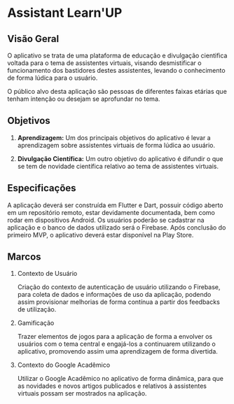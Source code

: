# Assistant Learn'UP

## Visão Geral
O aplicativo se trata de uma plataforma de educação e divulgação cientifica voltada para o tema de assistentes virtuais, visando desmistificar o funcionamento dos bastidores destes assistentes, levando o conhecimento de forma lúdica para o usuário.

O público alvo desta aplicação são pessoas de diferentes faixas etárias que tenham intenção ou desejam se aprofundar no tema.

## Objetivos

1. **Aprendizagem:** Um dos principais objetivos do aplicativo é levar a aprendizagem sobre assistentes virtuais de forma lúdica ao usuário.

2. **Divulgação Científica:** Um outro objetivo do aplicativo é difundir o que se tem de novidade científica relativo ao tema de assistentes virtuais.

## Especificações

A aplicação deverá ser construída em Flutter e Dart, possuir código aberto em um repositório remoto, estar devidamente documentada, bem como rodar em dispositivos Android. Os usuários poderão se cadastrar na aplicação e o banco de dados utilizado será o Firebase. Após conclusão do primeiro MVP, o aplicativo deverá estar disponível na Play Store.

## Marcos

1. Contexto de Usuário

    Criação do contexto de autenticação de usuário utilizando o Firebase, para coleta de dados e informações de uso da aplicação, podendo assim provisionar melhorias de forma contínua a partir dos feedbacks de utilização.

2. Gamificação

    Trazer elementos de jogos para a aplicação de forma a envolver os usuários com o tema central e engajá-los a continuarem utilizando o aplicativo, promovendo assim uma aprendizagem de forma divertida.

3. Contexto do Google Acadêmico

    Utilizar o Google Acadêmico no aplicativo de forma dinâmica, para que as novidades e novos artigos publicados e relativos à assistentes virtuais possam ser mostrados na aplicação.


